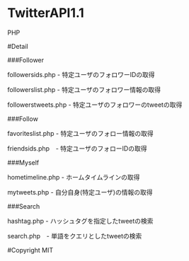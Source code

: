 # TwitterAPI1.1
PHP

#Detail

###Follower

followersids.php - 特定ユーザのフォロワーIDの取得

followerslist.php - 特定ユーザのフォロワー情報の取得

followerstweets.php - 特定ユーザのフォロワーのtweetの取得

###Follow

favoriteslist.php - 特定ユーザのフォロー情報の取得

friendsids.php　- 特定ユーザのフォローIDの取得

###Myself

hometimeline.php - ホームタイムラインの取得

mytweets.php - 自分自身(特定ユーザ)の情報の取得

###Search

hashtag.php - ハッシュタグを指定したtweetの検索

search.php　- 単語をクエリとしたtweetの検索

#Copyright
MIT
